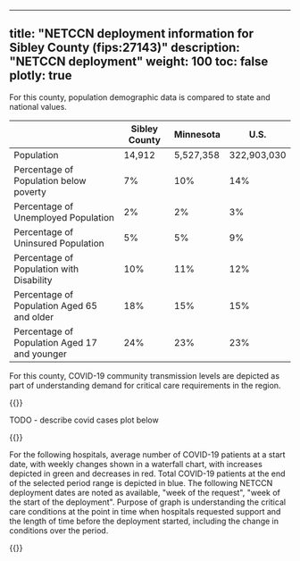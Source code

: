 
---
title: "NETCCN deployment information for Sibley County (fips:27143)"
description: "NETCCN deployment"
weight: 100
toc: false
plotly: true
---

For this county, population demographic data is compared to state and national values.

| | Sibley County | Minnesota | U.S. |
| ----------- | ----------- | ----------- | -------- |
| Population | 14,912 | 5,527,358 | 322,903,030 |
| Percentage of Population below poverty | 7% | 10% | 14% |
| Percentage of Unemployed Population | 2% | 2% | 3% |
| Percentage of Uninsured Population | 5% | 5% | 9% |
| Percentage of Population with Disability | 10% | 11% | 12% |
| Percentage of Population Aged 65 and older | 18% | 15% | 15% |
| Percentage of Population Aged 17 and younger | 24% | 23% | 23% |

  

For this county, COVID-19 community transmission levels are depicted as part of understanding demand for critical care requirements in the region.

{{<plotly json="netccn/27143/covid_transmission.plotly.json" height="400px">}}


TODO - describe covid cases plot below

  {{<plotly json="netccn/27143/covid_cases.plotly.json" height="400px">}}


For the following hospitals, average number of COVID-19 patients at a start date, with weekly changes shown in a waterfall chart, with increases depicted in green and decreases in red.  Total COVID-19 patients at the end of the selected period range is depicted in blue.  The following NETCCN deployment dates are noted as available, "week of the request", "week of the start of the deployment".  Purpose of graph is understanding the critical care conditions at the point in time when hospitals requested support and the length of time before the deployment started, including the change in conditions over the period.

{{<plotly json="netccn/27143/hospital.241311.plotly.json" height="400px">}}
